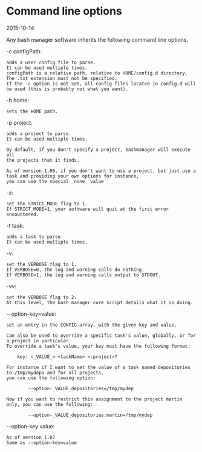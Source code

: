 Command line options
==================================================
2015-10-14




Any bash manager software inherits the following command line options.




-c configPath:

    adds a user config file to parse.
    It can be used multiple times.
    configPath is a relative path, relative to HOME/config.d directory.
    The .txt extension must not be specified.
    If the -c option is not set, all config files located in config.d will be used (this is probably not what you want).


-h home:
 
    sets the HOME path. 
    
        
-p project:

    adds a project to parse.
    It can be used multiple times.
    
    By default, if you don't specify a project, bashmanager will execute all 
    the projects that it finds.
    
    As of version 1.06, if you don't want to use a project, but just use a task and providing your own options for instance,
    you can use the special _none_ value
    
    
    
-s:

    set the STRICT_MODE flag to 1.
    If STRICT_MODE=1, your software will quit at the first error encountered.
    
-t task:

    adds a task to parse.
    It can be used multiple times.
    
-v:

    set the VERBOSE flag to 1.
    If VERBOSE=0, the log and warning calls do nothing.
    If VERBOSE=1, the log and warning calls output to STDOUT.
    
-vv:

    set the VERBOSE flag to 2.
    At this level, the bash manager core script details what it is doing.
    
    
--option-key=value:
   
   
    set an entry in the CONFIG array, with the given key and value.
    
    Can also be used to override a specific task's value, globally, or for a project in particular.
    To override a task's value, your key must have the following format: 
    
        key: <_VALUE_> <taskName> <:project>?
    
    For instance if I want to set the value of a task named depositories to /tmp/mydepo and for all projects,
    you can use the following option:
        
            --option-_VALUE_depositories=/tmp/mydep
            
    Now if you want to restrict this assignment to the project martin only, you can use the following:                
    
            --option-_VALUE_depositories:martin=/tmp/mydep
    
--option-key value:

    As of version 1.07
    Same as --option-key=value
    

